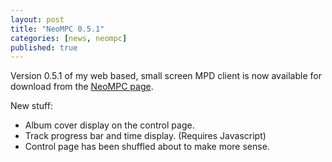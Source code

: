 ```yaml
---
layout: post
title: "NeoMPC 0.5.1"
categories: [news, neompc]
published: true
---
```


Version 0.5.1 of my web based, small screen MPD client is now available for download from the <a href="/neompc">NeoMPC page</a>.

New stuff:

* Album cover display on the control page.
* Track progress bar and time display. (Requires Javascript)
* Control page has been shuffled about to make more sense.
